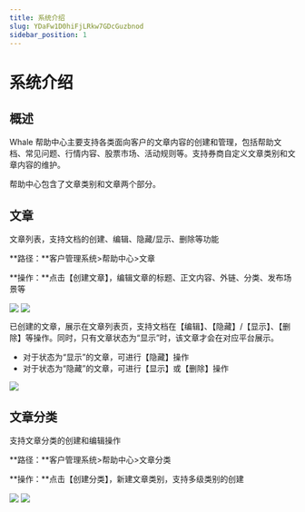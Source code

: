 ```yaml
---
title: 系统介绍
slug: YDaFw1D0hiFjLRkw7GDcGuzbnod
sidebar_position: 1
---
```



# 系统介绍

## 概述

Whale 帮助中心主要支持各类面向客户的文章内容的创建和管理，包括帮助文档、常见问题、行情内容、股票市场、活动规则等。支持券商自定义文章类别和文章内容的维护。

帮助中心包含了文章类别和文章两个部分。

## 文章

文章列表，支持文档的创建、编辑、隐藏/显示、删除等功能

**路径：**客户管理系统&gt;帮助中心&gt;文章

**操作：**点击【创建文章】，编辑文章的标题、正文内容、外链、分类、发布场景等

<img src="/assets/ClAibJPDRo1ApcxQut3cQXGLnRb.png" src-width="2754" src-height="1438" align="center"/>

<img src="/assets/Lmanbe2Gbo39IdxirmoczUkQnRb.png" src-width="2726" src-height="1436" align="center"/>

已创建的文章，展示在文章列表页，支持文档在【编辑】、【隐藏】/【显示】、【删除】等操作。同时，只有文章状态为“显示”时，该文章才会在对应平台展示。

- 对于状态为“显示”的文章，可进行【隐藏】操作
- 对于状态为“隐藏”的文章，可进行【显示】或【删除】操作

<img src="/assets/XKewbwwvposyHqx9KapcUxP3nKe.png" src-width="2754" src-height="1360" align="center"/>

## 文章分类

支持文章分类的创建和编辑操作

**路径：**客户管理系统&gt;帮助中心&gt;文章分类

**操作：**点击【创建分类】，新建文章类别，支持多级类别的创建

<img src="/assets/JpAxbX5EuoMPqwxoiRwcILBNnhb.png" src-width="2740" src-height="1420" align="center"/>

<img src="/assets/XAe8b907Ao83TGxt7jaceGxInuf.png" src-width="2748" src-height="1066" align="center"/>

## 
